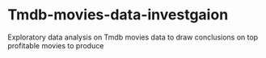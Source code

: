 # Tmdb-movies-data-investgaion
Exploratory data analysis on Tmdb movies data to draw conclusions on top profitable movies to produce
